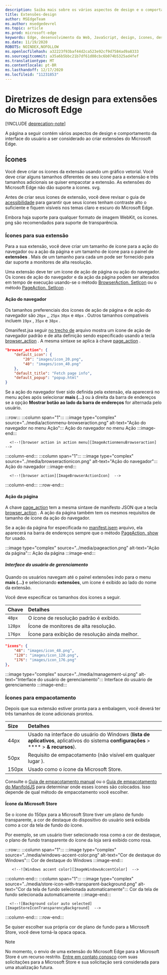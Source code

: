 ```yaml
---
description: Saiba mais sobre os vários aspectos de design e o comportamento da interface do usuário a ser considerado ao criar extensões do Microsoft Edge.
title: Extensões-design
author: MSEdgeTeam
ms.author: msedgedevrel
ms.topic: article
ms.prod: microsoft-edge
keywords: Edge, desenvolvimento da Web, JavaScript, design, ícones, desenvolvedor
ms.date: 11/19/2020
ROBOTS: NOINDEX,NOFOLLOW
ms.openlocfilehash: a32223f93baf44d2ca523e92cf9d7584ad9a8333
ms.sourcegitcommit: a35a6b5bbc21b7df61d08cbc6b074b5325ad4fef
ms.translationtype: MT
ms.contentlocale: pt-BR
ms.lasthandoff: 12/17/2020
ms.locfileid: "11231853"
---
```

# Diretrizes de design para extensões do Microsoft Edge  

[!INCLUDE [deprecation-note](../includes/deprecation-note.md)]  

A página a seguir contém vários aspectos de design e comportamento da interface do usuário a ser considerado ao criar extensões do Microsoft Edge.  

## Ícones  

Você deve criar os ícones da extensão usando um gráfico vetorial.  Você deve criar alguns tamanhos diferentes de seu ícone para a extensão e três tamanhos adicionais se quiser empacotar a extensão.  As extensões do Microsoft Edge não dão suporte a ícones. svg.  

Antes de criar seus ícones de extensão, você deve revisar o guia de [acessibilidade][ExtensionsGuidesAccessibility] para garantir que seus ícones tenham contraste alto o suficiente e fiquem visíveis nos temas claro e escuro do Microsoft Edge.  

Embora haja suporte para qualquer formato de imagem WebKit, os ícones. png são recomendados para suporte de transparência.  

### Ícones para sua extensão  

Para a sua extensão, você deve criar um tamanho de ícone para a ação do navegador ou a ação da página e um tamanho de ícone para o painel de **extensões** .  Mais de um tamanho para cada um pode ser fornecido para dar suporte a monitores de alta resolução.  

Uma extensão deve ter um ícone de ação de página ou ação do navegador.  Os ícones de ação do navegador e da ação da página podem ser alterados em tempo de execução usando-se o método [BrowserAction. SetIcon][MSDApiBrowseractionSeticon] ou o método [PageAction. SetIcon][MDNApiPageactionSeticon] .  

#### Ação do navegador  

Os tamanhos preferenciais dos ícones de ação de página e de ação do navegador são `20px` ,, `25px` `30px` e `40px` .  Outros tamanhos compatíveis incluem `19px` , `35px` e `38px` .  

Omanifest.jsa seguir [ no trecho de][ExtensionsApisupportManifestkeys] arquivo mostra um ícone de ação de navegador padrão e de alta definição sendo especificado usando a tecla [browser_action][MDNManifestjsonBrowserAction] .  A mesma sintaxe se aplica à chave [page_action][MDNManifestjsonPageAction] .  

```json
"browser_action": {
    "default_icon": {
        "20": "images/icon_20.png",
        "40": "images/icon_40.png"
    },
    "default_title": "Fetch page info",
    "default_popup": "popup.html"
}
```  

Se a ação do navegador tiver sido definida pela extensão, ela aparecerá no menu ações após selecionar **mais (...)** ou à direita da barra de endereços se a opção **Mostrar botão ao lado da barra de endereços** for alternada pelo usuário.  

:::row:::
   :::column span="1":::
      :::image type="complex" source="../media/actionmenu-browseraction.png" alt-text="Ação do navegador no menu Ação":::
         Ação do navegador no menu Ação :::image-end:::
      
      <!--![browser action in action menu][ImageActionmenuBrowseraction]  -->  
   :::column-end:::
   :::column span="1":::
      :::image type="complex" source="../media/browseractionicon.png" alt-text="Ação do navegador":::
         Ação do navegador :::image-end:::
      
      <!--![browser action][ImageBrowserActionIcon]  -->  
   :::column-end:::
:::row-end:::

#### Ação da página  

A chave [page_action][MDNManifestjsonPageAction] tem a mesma sintaxe de manifesto JSON que a tecla [browser_action][MDNManifestjsonBrowserAction] .  A ação da página também tem os mesmos requisitos de tamanho de ícone da ação do navegador.  

Se a ação da página for especificada no [manifest.jsem][ExtensionsApisupportManifestkeys] arquivo, ela aparecerá na barra de endereços sempre que o método [PageAction. show][MDNApiPageactionShow] for usado.  

:::image type="complex" source="../media/pageaction.png" alt-text="Ação da página":::
   Ação da página
:::image-end:::

<!--![page action][ImagePageaction]  -->  

##### Interface do usuário de gerenciamento  

Quando os usuários navegam até o painel extensões indo para o menu **mais (...)** e selecionando **extensões**, um ícone é exibido ao lado do nome da extensão.  

Você deve especificar os tamanhos dos ícones a seguir.  

| Chave | Detalhes |  
|:--- |:--- |  
| `48px` | O ícone de resolução padrão é exibido. |  
| `128px` | Ícone de monitores de alta resolução. |  
| `176px` | Ícone para exibição de resolução ainda melhor. |  


```json
"icons": {
    "48": "images/icon_48.png",
    "128": "images/icon_128.png",
    "176": "images/icon_176.png"
},
```  

:::image type="complex" source="../media/management-ui.png" alt-text="Interface do usuário de gerenciamento":::
   Interface do usuário de gerenciamento
:::image-end:::

<!--![management UI][ImageManagementUi]  -->  

### Ícones para empacotamento  

Depois que sua extensão estiver pronta para a embalagem, você deverá ter três tamanhos de ícone adicionais prontos.  

| Size | Detalhes |  
|:--- |:--- |  
| 44px | Usado na interface do usuário do Windows \(**lista de aplicativos**, aplicativos do sistema **configurações**  \>  ****  \>  **& recursos**\). |  
| 50px | Requisito de empacotamento \(não visível em qualquer lugar \). |  
| 150px | Usado como o ícone da Microsoft Store. |  


Consulte o [Guia de empacotamento manual][ExtensionsGuidesPackagingCreatingTestingPackagesAssetsFolder] ou o [Guia de empacotamento do ManifoldJS][ExtensionsGuidesPackagingUsingManifoldjsPackagePackagingManifoldjs] para determinar onde esses ícones são colocados.  Isso depende de qual método de empacotamento você escolher.  

#### Ícone da Microsoft Store  

Se o ícone do 150px para a Microsoft Store tiver um plano de fundo transparente, a cor de destaque do dispositivo do usuário será exibida como a cor da tela de fundo do ícone.  

Por exemplo, se um usuário tiver selecionado rosa como a cor de destaque, o plano de fundo transparente do ícone da loja será exibido como rosa.  

:::row:::
   :::column span="1":::
       :::image type="complex" source="../media/windows-accent-color.png" alt-text="Cor de destaque do Windows":::
          Cor de destaque do Windows :::image-end:::
       
       <!--![Windows accent color][ImageWindowsAccentColor]  -->  
   :::column-end:::
   :::column span="1":::
      :::image type="complex" source="../media/store-icon-with-transparent-background.png" alt-text="Cor da tela de fundo selecionada automaticamente":::
         Cor da tela de fundo selecionada automaticamente :::image-end:::
      
      <!--![Background color auto selected][ImageStoreIconTransparencyBackground]  -->  
   :::column-end:::
:::row-end:::

Se quiser escolher sua própria cor de plano de fundo para a Microsoft Store, você deve torná-la opaca opaca.  

> [!NOTE]
> No momento, o envio de uma extensão do Microsoft Edge para a Microsoft Store é um recurso restrito.  [Entre em contato conosco][AkaExtensionRequest] com suas solicitações para a Microsoft Store e sua solicitação será considerada para uma atualização futura.  

<!-- image links -->  

<!--[ImageActionmenuBrowseraction]: ../media/actionmenu-browseraction.png "browser action in action menu"  -->  
<!--[ImageBrowserActionIcon]: ../media/browseractionicon.png "browser action"  -->  
<!--[ImagePageaction]: ../media/pageaction.png "page action"  -->  
<!--[ImageManagementUi]: ../media/management-ui.png "management UI"  -->  
<!--[ImageWindowsAccentColor]: ../media/windows-accent-color.png "Windows accent color"  -->  
<!--[ImageStoreIconTransparencyBackground]: ../media/store-icon-with-transparent-background.png "Background color auto selected"  -->  

<!-- links -->  

[ExtensionsGuidesAccessibility]: ./accessibility.md "Acessibilidade | Documentos da Microsoft"  
[ExtensionsGuidesPackagingCreatingTestingPackagesAssetsFolder]: ./packaging/creating-and-testing-extension-packages.md#assets-folder "Pasta ativos-criando e testando um pacote AppX de extensão do Microsoft Edge | Documentos da Microsoft"  
[ExtensionsGuidesPackagingUsingManifoldjsPackagePackagingManifoldjs]: ./packaging/using-manifoldjs-to-package-extensions.md#packaging-with-manifoldjs "Empacotamento com ManifoldJS-usando ManifoldJS para criar pacotes AppX de extensão | Documentos da Microsoft"  

[ExtensionsApisupportManifestkeys]: ../API-support/supported-manifest-keys.md "Chaves de manifesto com suporte | Documentos da Microsoft"  

[AkaExtensionRequest]: https://aka.ms/extension-request "Entrar em contato conosco"  

[MSDApiBrowseractionSeticon]: https://developer.mozilla.org/Add-ons/WebExtensions/API/browserAction/setIcon "BrowserAction. SetIcon ()-API | MDN"  
[MDNApiPageactionSeticon]: https://developer.mozilla.org/Add-ons/WebExtensions/API/pageAction/setIcon "PageAction. SetIcon ()-API | MDN"  
[MDNApiPageactionShow]: https://developer.mozilla.org/Add-ons/WebExtensions/API/pageAction/show "PageAction. show ()-API | MDN"  
[MDNManifestjsonBrowserAction]: https://developer.mozilla.org/docs/Mozilla/Add-ons/WebExtensions/manifest.json/browser_action "browser_action manifest.jsem | MDN"  
[MDNManifestjsonPageAction]: https://developer.mozilla.org/docs/Mozilla/Add-ons/WebExtensions/manifest.json/page_action "page_action manifest.jsem | MDN"  
